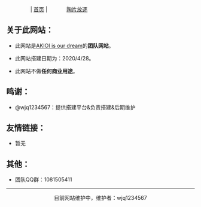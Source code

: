 ㅤㅤㅤㅤㅤ|  [首页](https://wjq1234567.github.io/AKIOI_team/)  |ㅤㅤㅤㅤ[陶片放逐](https://wjq1234567.github.io/AKIOI_team-tpfz/)

## 关于此网站：

- 此网站是[AKIOI is our dream](https://www.luogu.com.cn/team/23467)的**团队网站**。

- 此网站搭建日期为：2020/4/28。

- 此网站不做**任何商业用途**。

## 鸣谢：

- @wjq1234567：提供搭建平台&负责搭建&后期维护

## 友情链接：

- 暂无

## 其他：
- 团队QQ群：1081505411

------------------------------------------

<center>目前网站维护中，维护者：wjq1234567</center>
ㅤ
